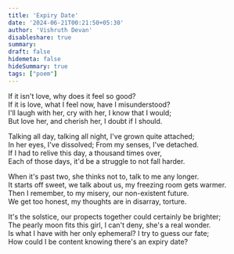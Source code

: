 ```yaml
---
title: 'Expiry Date'
date: '2024-06-21T00:21:50+05:30'
author: 'Vishruth Devan'
disableshare: true
summary: 
draft: false
hidemeta: false
hideSummary: true
tags: ["poem"]
---
```


If it isn't love, why does it feel so good?  
If it is love, what I feel now, have I misunderstood?  
I'll laugh with her, cry with her, I know that I would;  
But love her, and cherish her, I doubt if I should.  

Talking all day, talking all night, I've grown quite attached;  
In her eyes, I've dissolved; From my senses, I've detached.  
If I had to relive this day, a thousand times over,  
Each of those days, it'd be a struggle to not fall harder.  

When it's past two, she thinks not to, talk to me any longer.  
It starts off sweet, we talk about us, my freezing room gets warmer.  
Then I remember, to my misery, our non-existent future.  
We get too honest, my thoughts are in disarray, torture.  

It's the solstice, our propects together could certainly be brighter;  
The pearly moon fits this girl, I can't deny, she's a real wonder.  
Is what I have with her only ephemeral? I try to guess our fate;  
How could I be content knowing there's an expiry date?